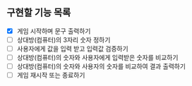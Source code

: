 ## 구현할 기능 목록
- [x] 게임 시작하며 문구 출력하기
- [ ] 상대방(컴퓨터)의 3자리 숫자 정하기
- [ ] 사용자에게 값을 입력 받고 입력값 검증하기
- [ ] 상대방(컴퓨터)의 숫자와 사용자에게 입력받은 숫자를 비교하기
- [ ] 상대방(컴퓨터)의 숫자와 사용자의 숫자를 비교하여 결과 출력하기
- [ ] 게임 재시작 또는 종료하기